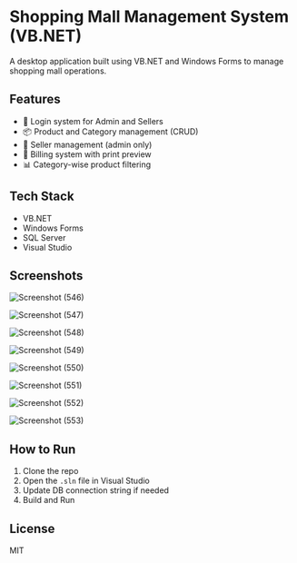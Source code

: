 # Shopping Mall Management System (VB.NET)

A desktop application built using VB.NET and Windows Forms to manage shopping mall operations.

## Features

- 🔐 Login system for Admin and Sellers
- 📦 Product and Category management (CRUD)
- 👥 Seller management (admin only)
- 🧾 Billing system with print preview
- 📊 Category-wise product filtering

## Tech Stack

- VB.NET
- Windows Forms
- SQL Server
- Visual Studio

## Screenshots

![Screenshot (546)](https://github.com/user-attachments/assets/b1991766-c86e-461b-b713-0b34c133adde)

![Screenshot (547)](https://github.com/user-attachments/assets/980849e9-6f6e-4ce9-b2f9-2e198cbe7800)

![Screenshot (548)](https://github.com/user-attachments/assets/baec3d59-0ee6-4d44-a9c0-a00c95bb8c83)

![Screenshot (549)](https://github.com/user-attachments/assets/5c5562c8-5bec-414e-927f-91a9379a6e9a)

![Screenshot (550)](https://github.com/user-attachments/assets/d0d27ac3-74fc-473f-a331-c3669c269db3)

![Screenshot (551)](https://github.com/user-attachments/assets/e967487b-58fc-4d99-94fe-4208de88f11f)

![Screenshot (552)](https://github.com/user-attachments/assets/dd6731a3-870d-478b-861d-0c666d0d5f2e)

![Screenshot (553)](https://github.com/user-attachments/assets/106281e3-314e-4a38-817f-d197fd12fe1c)


## How to Run

1. Clone the repo
2. Open the `.sln` file in Visual Studio
3. Update DB connection string if needed
4. Build and Run

## License

MIT 

